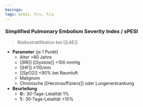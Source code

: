 ```yaml
---
bazinga: 
tags: m/m21, f/💤, f/🫁
---
```

### Simplified Pulmonary Embolism Severity Index / sPESI
> Risikostratifikation bei [[LAE]]
- **Parameter** (je 1 Punkt)
	- Alter >80 Jahre
	- [[RR]] [[Systole]] <100 mmHg
	- [[HF]] ≥110/min
	- [[SpO2]] <90% bei Raumluft
	- Malignom
	- Chronische [[Herzinsuffizienz]] oder Lungenerkrankung
- **Beurteilung**
	- **0**:: 30-Tage-Letalität 1%
	- **1**:: 30-Tage-Letalität >10%